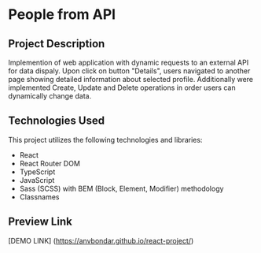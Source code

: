 # People from API

## Project Description
Implemention of web application with dynamic requests to an external API for data dispaly. Upon click on button "Details", users navigated to another page showing detailed information about selected profile.
Additionally were implemented Create, Update and Delete operations in order users can dynamically change data. 

## Technologies Used
This project utilizes the following technologies and libraries:
- React
- React Router DOM
- TypeScript
- JavaScript
- Sass (SCSS) with BEM (Block, Element, Modifier) methodology
- Classnames

## Preview Link
[DEMO LINK] (https://anvbondar.github.io/react-project/)
